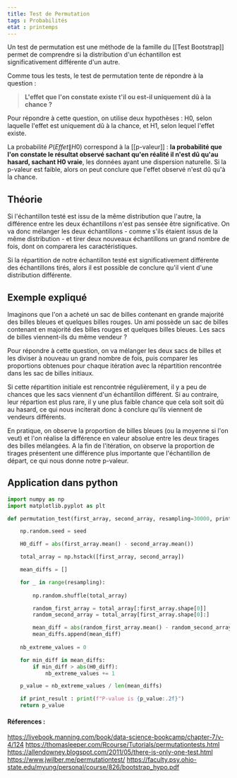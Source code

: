 ```yaml
---
title: Test de Permutation
tags : Probabilités
etat : printemps
---
```

Un test de permutation est une méthode de la famille du [[Test Bootstrap]] permet de comprendre si la distribution d'un échantillon est significativement différente d'un autre.

Comme tous les tests, le test de permutation tente de répondre à la question : 

> **L'effet que l'on constate existe t'il ou est-il uniquement dû à la chance ?** 

Pour répondre à cette question, on utilise deux hypothèses : H0, selon laquelle l'effet est uniquement dû à la chance, et H1, selon lequel l'effet existe. 

La probabilité $P(Effet\|H0)$ correspond à la [[p-valeur]] : **la probabilité que l'on constate le résultat observé sachant qu'en réalité il n'est dû qu'au hasard, sachant H0 vraie**, les données ayant une dispersion naturelle. Si la p-valeur est faible, alors on peut conclure que l'effet observé n'est dû qu'à la chance.


## Théorie

Si l'échantillon testé est issu de la même distribution que l'autre, la différence entre les deux échantillons n'est pas sensée être significative. On va donc mélanger les deux échantillons - comme s'ils étaient issus de la même distribution - et tirer deux nouveaux échantillons un grand nombre de fois, dont on comparera les caractéristiques.

Si la répartition de notre échantillon testé est significativement différente des échantillons tirés, alors il est possible de conclure qu'il vient d'une distribution différente.

 ## Exemple expliqué

Imaginons que l'on a acheté un sac de billes contenant en grande majorité des billes bleues et quelques billes rouges. Un ami possède un sac de billes contenant en majorité des billes rouges et quelques billes bleues. Les sacs de billes viennent-ils du même vendeur ? 

Pour répondre à cette question, on va mélanger les deux sacs de billes et les diviser à nouveau un grand nombre de fois, puis comparer les proportions obtenues pour chaque itération avec la répartition rencontrée dans les sac de billes initiaux. 

Si cette répartition initiale est rencontrée régulièrement, il y a peu de chances que les sacs viennent d'un échantillon différent. Si au contraire, leur répartion est plus rare, il y une plus faible chance que cela soit soit dû au hasard, ce qui nous inciterait donc à conclure qu'ils viennent de vendeurs différents.

En pratique, on observe la proportion de billes bleues (ou la moyenne si l'on veut) et l'on réalise la différence en valeur absolue entre les deux tirages des billes mélangées. A la fin de l'itération, on observe la proportion de tirages présentent une différence plus importante que l'échantillon de départ, ce qui nous donne notre p-valeur.

## Application dans python

```python
import numpy as np
import matplotlib.pyplot as plt

def permutation_test(first_array, second_array, resampling=30000, print_result=True, seed=0):

    np.random.seed = seed

    H0_diff = abs(first_array.mean() - second_array.mean())

    total_array = np.hstack([first_array, second_array])

    mean_diffs = []

    for _ in range(resampling):
        
        np.random.shuffle(total_array)

        random_first_array = total_array[:first_array.shape[0]]
        random_second_array = total_array[first_array.shape[0]:]

        mean_diff = abs(random_first_array.mean() - random_second_array.mean())
        mean_diffs.append(mean_diff)
    
    nb_extreme_values = 0

    for min_diff in mean_diffs:
        if min_diff > abs(H0_diff):
            nb_extreme_values += 1

    p_value = nb_extreme_values / len(mean_diffs)

    if print_result : print(f"P-value is {p_value:.2f}")
    return p_value

```

#### Réferences :
https://livebook.manning.com/book/data-science-bookcamp/chapter-7/v-4/124
https://thomasleeper.com/Rcourse/Tutorials/permutationtests.html
https://allendowney.blogspot.com/2011/05/there-is-only-one-test.html
https://www.jwilber.me/permutationtest/
https://faculty.psy.ohio-state.edu/myung/personal/course/826/bootstrap_hypo.pdf